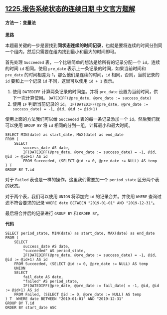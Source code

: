 ## [1225.报告系统状态的连续日期 中文官方题解](https://leetcode.cn/problems/report-contiguous-dates/solutions/100000/bao-gao-xi-tong-zhuang-tai-de-lian-xu-ri-qi-by-lee)

#### 方法一：变量法

**思路**

本题最关键的一步是要找到**同状态连续的时间记录**，也就是要将连续的时间分到同一个组内，然后只需要在组内找到最小和最大的时间即可。

首先处理 `Succeeded` 表，一个比较简单的想法是给所有的记录分配一个 `id`，连续的时间 `id` 相同。使用 `pre_date` 表示上一条记录的时间，如果当前时间和 `pre_date` 的时间相差为 1，那么他们是连续的时间，`id` 相同，否则，当前记录的 `id` 要和上一个记录 `id` 不同，这里可以使用 `id + 1` 表示。
1. 使用 `DATEDIFF` 计算两条记录的时间差。并将 `pre_date` 设置为当前时间，供下一次计算使用。
    `DATEDIFF(@pre_date, @pre_date := success_date)`
2. 使用 `IF` 判断当前记录的 `id`。
    `IF(DATEDIFF(@pre_date, @pre_date := success_date) = -1, @id, @id := @id+1)`

使用上面的方法我们可以给 `Succeeded` 表的每一条记录添加一个 `id`。然后我们就可以使用 `GROUP BY` 将 `id` 相同的分到一组，计算最小和最大时间。

```Mysql
SELECT MIN(date) as start_date, MAX(date) as end_date
FROM (
    SELECT
        success_date AS date,
        IF(DATEDIFF(@pre_date, @pre_date := success_date) = -1, @id, @id := @id+1) AS id 
        FROM Succeeded, (SELECT @id := 0, @pre_date := NULL) AS temp
) T
GROUP BY T.id
```

对于 `Failed` 表也是一样的操作，这里我们需要加一个 `period_state` 区分两个表的状态。

对于两个表，我们可以使用 `UNION` 将添加完 `id` 的记录合并。并使用 `WHERE` 查询过滤不符合要求的记录 `WHERE date BETWEEN "2019-01-01" AND "2019-12-31"`。

最后将合并后的记录进行 `GROUP BY` 和 `ORDER BY`。

**代码**

```MySQL []
SELECT period_state, MIN(date) as start_date, MAX(date) as end_date
FROM (
    SELECT
        success_date AS date,
        "succeeded" AS period_state,
        IF(DATEDIFF(@pre_date, @pre_date := success_date) = -1, @id, @id := @id+1) AS id 
    FROM Succeeded, (SELECT @id := 0, @pre_date := NULL) AS temp
    UNION
    SELECT
        fail_date AS date,
        "failed" AS period_state,
        IF(DATEDIFF(@pre_date, @pre_date := fail_date) = -1, @id, @id := @id+1) AS id 
    FROM Failed, (SELECT @id := 0, @pre_date := NULL) AS temp
) T  WHERE date BETWEEN "2019-01-01" AND "2019-12-31"
GROUP BY T.id
ORDER BY start_date ASC
```